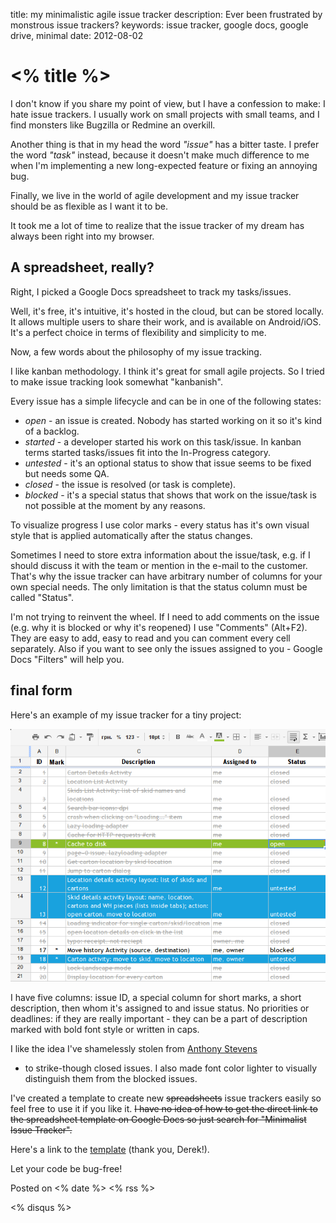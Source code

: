 title: my minimalistic agile issue tracker
description: Ever been frustrated by monstrous issue trackers?
keywords: issue tracker, google docs, google drive, minimal
date: 2012-08-02

# <% title %>

I don't know if you share my point of view, but I have a confession to make: I
hate issue trackers. I usually work on small projects with small teams, and I
find monsters like Bugzilla or Redmine an overkill.

Another thing is that in my head the word _"issue"_ has a bitter taste. I
prefer the word _"task"_ instead, because it doesn't make much difference to me
when I'm implementing a new long-expected feature or fixing an annoying bug.

Finally, we live in the world of agile development and my issue tracker should
be as flexible as I want it to be.

It took me a lot of time to realize that the issue tracker of my dream has
always been right into my browser.

A spreadsheet, really?
----------------------

Right, I picked a Google Docs spreadsheet to track my tasks/issues.

Well, it's free, it's intuitive, it's hosted in the cloud, but can be stored
locally.  It allows multiple users to share their work, and is available on
Android/iOS. It's a perfect choice in terms of flexibility and
simplicity to me.

Now, a few words about the philosophy of my issue tracking.

I like kanban methodology. I think it's great for small agile projects.  So I
tried to make issue tracking look somewhat "kanbanish".

Every issue has a simple lifecycle and can be in one of the following states:

* _open_ - an issue is created. Nobody has started working on it so it's kind
  of a backlog.
* _started_ - a developer started his work on this task/issue. In kanban terms 
  started tasks/issues fit into the In-Progress category.
* _untested_ - it's an optional status to show that issue seems to be fixed but needs
  some QA.
* _closed_ - the issue is resolved (or task is complete).
* _blocked_ - it's a special status that shows that work on the issue/task is not
  possible at the moment by any reasons.

To visualize progress I use color marks - every status has it's own visual
style that is applied automatically after the status changes.

Sometimes I need to store extra information about the issue/task, e.g. if I should
discuss it with the team or mention in the e-mail to the customer. That's why the
issue tracker can have arbitrary number of columns for your own special needs.
The only limitation is that the status column must be called "Status".

I'm not trying to reinvent the wheel. If I need to add comments on the issue
(e.g. why it is blocked or why it's reopened) I use "Comments" (Alt+F2). They
are easy to add, easy to read and you can comment every cell separately. Also
if you want to see only the issues assigned to you - Google Docs "Filters" will
help you.

final form
----------

Here's an example of my issue tracker for a tiny project:

![screenshot](/images/issue-tracker.png)

I have five columns: issue ID, a special column for short marks, a short
description, then whom it's assigned to and issue status. No priorities or
deadlines: if they are really important - they can be a part of description
marked with bold font style or written in caps.

I like the idea I've shamelessly stolen from [Anthony
Stevens](http://thepursuitofalife.com/minimalist-issue-tracking-for-remote-teams/)
- to strike-though closed issues. I also made font color lighter to visually
distinguish them from the blocked issues.

I've created a template to create new <del>spreadsheets</del> issue trackers
easily so feel free to use it if you like it. <del>I have no idea of how to get the
direct link to the spreadsheet template on Google Docs so just search for
"Minimalist Issue Tracker".</del>

Here's a link to the [template](https://drive.google.com/previewtemplate?id=0Ajtexa2TJWdcdElydTFsTHlYdXI0a1JfNmxvWmk5N2c&mode=public)
(thank you, Derek!).

Let your code be bug-free!

Posted on <% date %> <% rss %>

<% disqus %>

